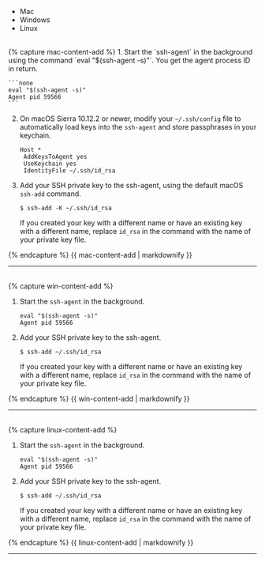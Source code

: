 
<ul class="nav nav-tabs">
  <li class="active"><a data-toggle="tab" data-target="#mac-add-keys" data-group="mac">Mac</a></li>
  <li><a data-toggle="tab" data-target="#win-add-keys" data-group="win">Windows</a></li>
  <li><a data-toggle="tab" data-target="#linux-add-keys" data-group="linux">Linux</a></li>
</ul>
<div class="tab-content">
<div id="mac-add-keys" class="tab-pane fade in active">
<br>
{% capture mac-content-add %}
1.  Start the `ssh-agent` in the background using the command `eval "$(ssh-agent -s)"`. You get the agent process ID in return.

    ```none
    eval "$(ssh-agent -s)"
    Agent pid 59566
    ```

2.  On macOS Sierra 10.12.2 or newer, modify your
`~/.ssh/config` file to automatically load keys into the `ssh-agent` and store
passphrases in your keychain.

    ```none
    Host *
     AddKeysToAgent yes
     UseKeychain yes
     IdentityFile ~/.ssh/id_rsa
    ```

3.  Add your SSH private key to the ssh-agent, using the default macOS `ssh-add` command.

    ```none
    $ ssh-add -K ~/.ssh/id_rsa
    ```

    If you created your key with a different name or have an existing key
    with  a different name, replace `id_rsa` in the command with the
    name of your private key file.

{% endcapture %}
{{ mac-content-add | markdownify }}
<hr>
</div>

<div id="win-add-keys" class="tab-pane fade">
<br>
{% capture win-content-add %}

1.  Start the `ssh-agent` in the background.

    ```none
    eval "$(ssh-agent -s)"
    Agent pid 59566
    ```

2.  Add your SSH private key to the ssh-agent.

    ```none
    $ ssh-add ~/.ssh/id_rsa
    ```

    If you created your key with a different name or have an existing key
    with  a different name, replace `id_rsa` in the command with the
    name of your private key file.

{% endcapture %}
{{ win-content-add | markdownify }}
<hr>
</div>

<div id="linux-add-keys" class="tab-pane fade">
<br>
{% capture linux-content-add %}

1.  Start the `ssh-agent` in the background.

    ```none
    eval "$(ssh-agent -s)"
    Agent pid 59566
    ```

2.  Add your SSH private key to the ssh-agent.

    ```none
    $ ssh-add ~/.ssh/id_rsa
    ```

    If you created your key with a different name or have an existing key
    with  a different name, replace `id_rsa` in the command with the
    name of your private key file.

{% endcapture %}
{{ linux-content-add | markdownify }}
<hr>
</div>
</div>
